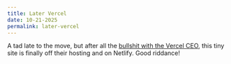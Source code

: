 ```yaml
---
title: Later Vercel
date: 10-21-2025
permalink: later-vercel
---
```


A tad late to the move, but after all the [bullshit with the Vercel CEO](https://www.middleeasteye.net/trending/developers-drop-vercel-call-boycott-after-ceo-posts-selfie-netanyahu), this tiny site is finally off their hosting and on Netlify. Good riddance!